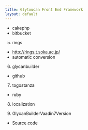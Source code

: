 ```yaml
---
title: Glytoucan Front End Framework
layout: default
---
```

  * cakephp
  * bitbucket
5. rings
  * http://rings.t.soka.ac.jp/
  * automatic conversion
6. glycanbuilder
  * github
7. togostanza
  * ruby
8. localization

4. GlycanBuilderVaadin7Version
  * [Source code](https://github.com/alternativeTime/GlycanBuilderVaadin7Version)
